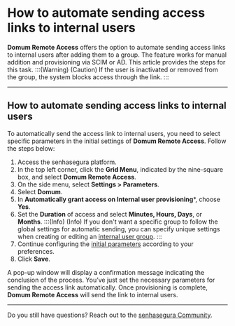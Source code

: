 # How to automate sending access links to internal users

**Domum Remote Access** offers the option to automate sending access links to internal users after adding them to a group. The feature works for manual addition and provisioning via SCIM or AD. This article provides the steps for this task.
:::(Warning) (Caution)
If the user is inactivated or removed from the group, the system blocks access through the link.
:::

* * *
## How to automate sending access links to internal users

To automatically send the access link to internal users, you need to select specific parameters in the initial settings of **Domum Remote Access**. Follow the steps below:

1. Access the senhasegura platform.
2. In the top left corner, click the **Grid Menu**, indicated by the nine-square box, and select **Domum Remote Access**.
3. On the side menu, select **Settings > Parameters**.
4. Select **Domum**.
5. In **Automatically grant access on Internal user provisioning***, choose **Yes**.
6. Set the **Duration** of access and select **Minutes, Hours, Days**, or **Months**.
    :::(Info) (Info)
   If you don't want a specific group to follow the global settings for automatic sending, you can specify unique settings when creating or editing an [internal user group](/v3-32/docs/domum-new-internal-users-group-add-update-form).
    :::
7. Continue configuring the [initial parameters](/v3-32/docs/domum-how-to-set-the-parameters) according to your preferences.
10. Click **Save**.

A pop-up window will display a confirmation message indicating the conclusion of the process. You’ve just set the necessary parameters for sending the access link automatically. Once provisioning is complete, **Domum Remote Access** will send the link to internal users.

* * *
Do you still have questions? Reach out to the [senhasegura Community](https://community.senhasegura.io/).


